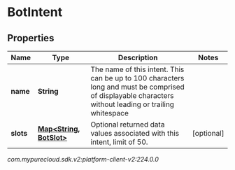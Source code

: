 # BotIntent


## Properties

| Name | Type | Description | Notes |
| ------------ | ------------- | ------------- | ------------- |
| **name** | **String** | The name of this intent.  This can be up to 100 characters long and must be comprised of displayable characters without leading or trailing whitespace |  |
| **slots** | [**Map&lt;String, BotSlot&gt;**](BotSlot) | Optional returned data values associated with this intent, limit of 50. |  [optional] |




_com.mypurecloud.sdk.v2:platform-client-v2:224.0.0_
